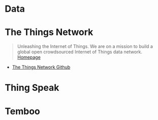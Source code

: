 # Data

# The Things Network

> Unleashing the Internet of Things. We are on a mission to build a global open crowdsourced Internet of Things data network. [Homepage](http://preview.thethingsnetwork.org/)

- [The Things Network Github](https://github.com/TheThingsNetwork/)

# Thing Speak

# Temboo

